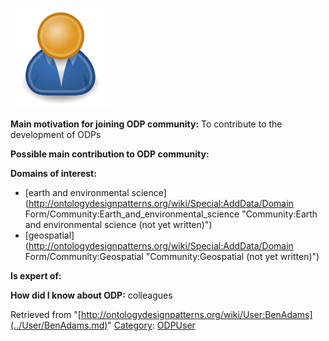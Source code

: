 [![Image:ODPUser.png](../images/a/a6/ODPUser.png)](../Image/ODPUser.png.md "Image:ODPUser.png")




  





__Main motivation for joining ODP community:__ To contribute to the development of ODPs


__Possible main contribution to ODP community:__


__Domains of interest:__



* [earth and environmental science](http://ontologydesignpatterns.org/wiki/Special:AddData/Domain Form/Community:Earth_and_environmental_science "Community:Earth and environmental science (not yet written)")
* [geospatial](http://ontologydesignpatterns.org/wiki/Special:AddData/Domain Form/Community:Geospatial "Community:Geospatial (not yet written)")


__Is expert of:__


  

__How did I know about ODP:__ colleagues






Retrieved from "[http://ontologydesignpatterns.org/wiki/User:BenAdams](../User/BenAdams.md)"
 [Category](http://ontologydesignpatterns.org/wiki/Special:Categories "Special:Categories"): [ODPUser](../Category/ODPUser.md "Category:ODPUser")